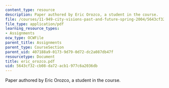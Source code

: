 ```yaml
---
content_type: resource
description: Paper authored by Eric Orozco, a student in the course.
file: /courses/11-949-city-visions-past-and-future-spring-2004/5643cf32cb08da72acb1977c6a2036db_eric_orozco.pdf
file_type: application/pdf
learning_resource_types:
- Assignments
ocw_type: OCWFile
parent_title: Assignments
parent_type: CourseSection
parent_uid: 407188a9-0173-9d79-0d72-dc2a087db47f
resourcetype: Document
title: eric_orozco.pdf
uid: 5643cf32-cb08-da72-acb1-977c6a2036db
---
```

Paper authored by Eric Orozco, a student in the course.

